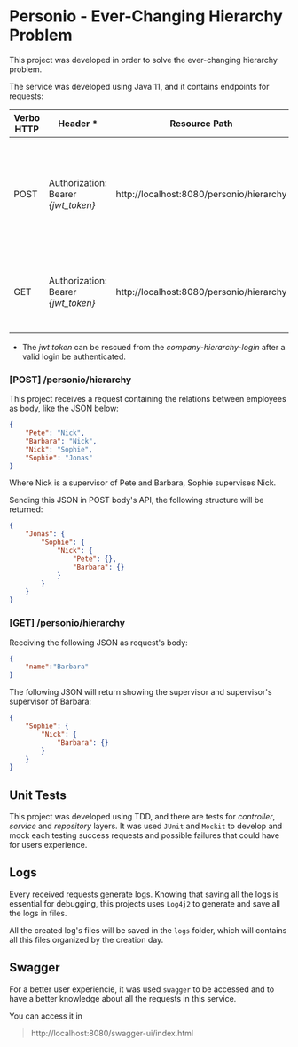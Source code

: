 # **Personio - Ever-Changing Hierarchy Problem**

This project was developed in order to solve the ever-changing hierarchy problem.

The service was developed using Java 11, and it contains endpoints for requests:

Verbo HTTP | Header * | Resource Path                            | Descrição
----|-------------------------------------|------------------------------------------|--------
POST| Authorization: Bearer *{jwt_token}* | http://localhost:8080/personio/hierarchy | Submitting a json containing the relation of employees, will return an hierarchy tree  
GET | Authorization: Bearer *{jwt_token}* | http://localhost:8080/personio/hierarchy | Returns the supervisor and supervisor's supervisor of given employee 


* The *jwt token* can be rescued from the *company-hierarchy-login* after a valid login be authenticated.

### **[POST] /personio/hierarchy**
This project receives a request containing the relations between employees as body, like the JSON below:
```json
{
	"Pete": "Nick",
	"Barbara": "Nick",
	"Nick": "Sophie",
	"Sophie": "Jonas"
}
``` 

Where Nick is a supervisor of Pete and Barbara, Sophie supervises Nick.

Sending this JSON in POST body's API, the following structure will be returned:
```json
{
	"Jonas": {
		"Sophie": {
			"Nick": {
				"Pete": {},
				"Barbara": {}
			}
		}
	}
}
```
### **[GET] /personio/hierarchy**

Receiving the following JSON as request's body:
```json
{
	"name":"Barbara"
}
```
The following JSON will return showing the supervisor and supervisor's supervisor of Barbara:
```json
{
	"Sophie": {
		"Nick": {
			"Barbara": {}
		}
	}
}
```

**Unit Tests**
--------
This project was developed using TDD, and there are tests for *controller*, *service* and *repository* layers. It was used `JUnit` and `Mockit` to develop and mock each testing success requests and possible failures that could have for users experience.

**Logs**
-------
Every received requests generate logs. Knowing that saving all the logs is essential for debugging, this projects uses `Log4j2` to generate and save all the logs in files.

All the created log's files will be saved in the `logs` folder, which will contains all this files organized by the creation day.

**Swagger**
---------
For a better user experiencie, it was used `swagger` to be accessed and to have a better knowledge about all the requests in this service.

You can access it in 
> http://localhost:8080/swagger-ui/index.html
